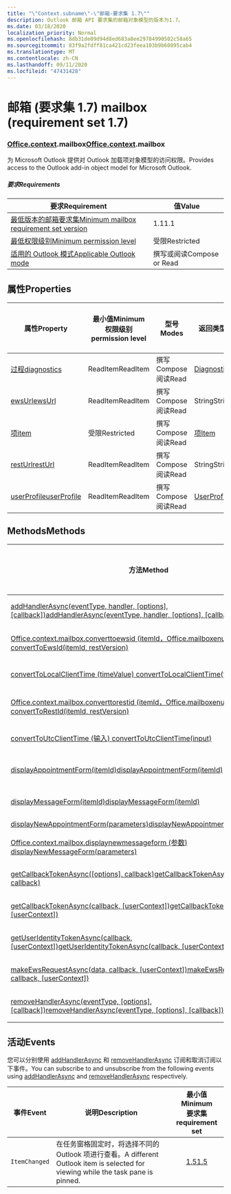 ```yaml
---
title: "\"Context.subname\"-\"邮箱-要求集 1.7\""
description: Outlook 邮箱 API 要求集的邮箱对象模型的版本为1.7。
ms.date: 03/18/2020
localization_priority: Normal
ms.openlocfilehash: 8db31de09d94d8ed683a8ee29784990502c58a65
ms.sourcegitcommit: 83f9a2fdff81ca421cd23feea103b9b60895cab4
ms.translationtype: MT
ms.contentlocale: zh-CN
ms.lasthandoff: 09/11/2020
ms.locfileid: "47431428"
---
```

# <a name="mailbox-requirement-set-17"></a><span data-ttu-id="55559-103">邮箱 (要求集 1.7) </span><span class="sxs-lookup"><span data-stu-id="55559-103">mailbox (requirement set 1.7)</span></span>

### <a name="officecontextmailbox"></a><span data-ttu-id="55559-104">[Office](office.md)[.context](office.context.md).mailbox</span><span class="sxs-lookup"><span data-stu-id="55559-104">[Office](office.md)[.context](office.context.md).mailbox</span></span>

<span data-ttu-id="55559-105">为 Microsoft Outlook 提供对 Outlook 加载项对象模型的访问权限。</span><span class="sxs-lookup"><span data-stu-id="55559-105">Provides access to the Outlook add-in object model for Microsoft Outlook.</span></span>

##### <a name="requirements"></a><span data-ttu-id="55559-106">要求</span><span class="sxs-lookup"><span data-stu-id="55559-106">Requirements</span></span>

|<span data-ttu-id="55559-107">要求</span><span class="sxs-lookup"><span data-stu-id="55559-107">Requirement</span></span>| <span data-ttu-id="55559-108">值</span><span class="sxs-lookup"><span data-stu-id="55559-108">Value</span></span>|
|---|---|
|[<span data-ttu-id="55559-109">最低版本的邮箱要求集</span><span class="sxs-lookup"><span data-stu-id="55559-109">Minimum mailbox requirement set version</span></span>](../../requirement-sets/outlook-api-requirement-sets.md)| <span data-ttu-id="55559-110">1.1</span><span class="sxs-lookup"><span data-stu-id="55559-110">1.1</span></span>|
|[<span data-ttu-id="55559-111">最低权限级别</span><span class="sxs-lookup"><span data-stu-id="55559-111">Minimum permission level</span></span>](../../../outlook/understanding-outlook-add-in-permissions.md)| <span data-ttu-id="55559-112">受限</span><span class="sxs-lookup"><span data-stu-id="55559-112">Restricted</span></span>|
|[<span data-ttu-id="55559-113">适用的 Outlook 模式</span><span class="sxs-lookup"><span data-stu-id="55559-113">Applicable Outlook mode</span></span>](../../../outlook/outlook-add-ins-overview.md#extension-points)| <span data-ttu-id="55559-114">撰写或阅读</span><span class="sxs-lookup"><span data-stu-id="55559-114">Compose or Read</span></span>|

## <a name="properties"></a><span data-ttu-id="55559-115">属性</span><span class="sxs-lookup"><span data-stu-id="55559-115">Properties</span></span>

| <span data-ttu-id="55559-116">属性</span><span class="sxs-lookup"><span data-stu-id="55559-116">Property</span></span> | <span data-ttu-id="55559-117">最小值</span><span class="sxs-lookup"><span data-stu-id="55559-117">Minimum</span></span><br><span data-ttu-id="55559-118">权限级别</span><span class="sxs-lookup"><span data-stu-id="55559-118">permission level</span></span> | <span data-ttu-id="55559-119">型号</span><span class="sxs-lookup"><span data-stu-id="55559-119">Modes</span></span> | <span data-ttu-id="55559-120">返回类型</span><span class="sxs-lookup"><span data-stu-id="55559-120">Return type</span></span> | <span data-ttu-id="55559-121">最小值</span><span class="sxs-lookup"><span data-stu-id="55559-121">Minimum</span></span><br><span data-ttu-id="55559-122">要求集</span><span class="sxs-lookup"><span data-stu-id="55559-122">requirement set</span></span> |
|---|---|---|---|:---:|
| [<span data-ttu-id="55559-123">过程</span><span class="sxs-lookup"><span data-stu-id="55559-123">diagnostics</span></span>](/javascript/api/outlook/office.mailbox?view=outlook-js-1.7&preserve-view=true#diagnostics) | <span data-ttu-id="55559-124">ReadItem</span><span class="sxs-lookup"><span data-stu-id="55559-124">ReadItem</span></span> | <span data-ttu-id="55559-125">撰写</span><span class="sxs-lookup"><span data-stu-id="55559-125">Compose</span></span><br><span data-ttu-id="55559-126">阅读</span><span class="sxs-lookup"><span data-stu-id="55559-126">Read</span></span> | [<span data-ttu-id="55559-127">Diagnostics</span><span class="sxs-lookup"><span data-stu-id="55559-127">Diagnostics</span></span>](/javascript/api/outlook/office.diagnostics?view=outlook-js-1.7&preserve-view=true) | [<span data-ttu-id="55559-128">1.1</span><span class="sxs-lookup"><span data-stu-id="55559-128">1.1</span></span>](../requirement-set-1.1/outlook-requirement-set-1.1.md) |
| [<span data-ttu-id="55559-129">ewsUrl</span><span class="sxs-lookup"><span data-stu-id="55559-129">ewsUrl</span></span>](/javascript/api/outlook/office.mailbox?view=outlook-js-1.7&preserve-view=true#ewsurl) | <span data-ttu-id="55559-130">ReadItem</span><span class="sxs-lookup"><span data-stu-id="55559-130">ReadItem</span></span> | <span data-ttu-id="55559-131">撰写</span><span class="sxs-lookup"><span data-stu-id="55559-131">Compose</span></span><br><span data-ttu-id="55559-132">阅读</span><span class="sxs-lookup"><span data-stu-id="55559-132">Read</span></span> | <span data-ttu-id="55559-133">String</span><span class="sxs-lookup"><span data-stu-id="55559-133">String</span></span> | [<span data-ttu-id="55559-134">1.1</span><span class="sxs-lookup"><span data-stu-id="55559-134">1.1</span></span>](../requirement-set-1.1/outlook-requirement-set-1.1.md) |
| [<span data-ttu-id="55559-135">项</span><span class="sxs-lookup"><span data-stu-id="55559-135">item</span></span>](office.context.mailbox.item.md) | <span data-ttu-id="55559-136">受限</span><span class="sxs-lookup"><span data-stu-id="55559-136">Restricted</span></span> | <span data-ttu-id="55559-137">撰写</span><span class="sxs-lookup"><span data-stu-id="55559-137">Compose</span></span><br><span data-ttu-id="55559-138">阅读</span><span class="sxs-lookup"><span data-stu-id="55559-138">Read</span></span> | [<span data-ttu-id="55559-139">项</span><span class="sxs-lookup"><span data-stu-id="55559-139">Item</span></span>](/javascript/api/outlook/office.item?view=outlook-js-1.7&preserve-view=true) | [<span data-ttu-id="55559-140">1.1</span><span class="sxs-lookup"><span data-stu-id="55559-140">1.1</span></span>](../requirement-set-1.1/outlook-requirement-set-1.1.md) |
| [<span data-ttu-id="55559-141">restUrl</span><span class="sxs-lookup"><span data-stu-id="55559-141">restUrl</span></span>](/javascript/api/outlook/office.mailbox?view=outlook-js-1.7&preserve-view=true#resturl) | <span data-ttu-id="55559-142">ReadItem</span><span class="sxs-lookup"><span data-stu-id="55559-142">ReadItem</span></span> | <span data-ttu-id="55559-143">撰写</span><span class="sxs-lookup"><span data-stu-id="55559-143">Compose</span></span><br><span data-ttu-id="55559-144">阅读</span><span class="sxs-lookup"><span data-stu-id="55559-144">Read</span></span> | <span data-ttu-id="55559-145">String</span><span class="sxs-lookup"><span data-stu-id="55559-145">String</span></span> | [<span data-ttu-id="55559-146">1.5</span><span class="sxs-lookup"><span data-stu-id="55559-146">1.5</span></span>](../requirement-set-1.5/outlook-requirement-set-1.5.md) |
| [<span data-ttu-id="55559-147">userProfile</span><span class="sxs-lookup"><span data-stu-id="55559-147">userProfile</span></span>](/javascript/api/outlook/office.mailbox?view=outlook-js-1.7&preserve-view=true#userprofile) | <span data-ttu-id="55559-148">ReadItem</span><span class="sxs-lookup"><span data-stu-id="55559-148">ReadItem</span></span> | <span data-ttu-id="55559-149">撰写</span><span class="sxs-lookup"><span data-stu-id="55559-149">Compose</span></span><br><span data-ttu-id="55559-150">阅读</span><span class="sxs-lookup"><span data-stu-id="55559-150">Read</span></span> | [<span data-ttu-id="55559-151">UserProfile</span><span class="sxs-lookup"><span data-stu-id="55559-151">UserProfile</span></span>](/javascript/api/outlook/office.userprofile?view=outlook-js-1.7&preserve-view=true) | [<span data-ttu-id="55559-152">1.1</span><span class="sxs-lookup"><span data-stu-id="55559-152">1.1</span></span>](../requirement-set-1.1/outlook-requirement-set-1.1.md) |

## <a name="methods"></a><span data-ttu-id="55559-153">Methods</span><span class="sxs-lookup"><span data-stu-id="55559-153">Methods</span></span>

| <span data-ttu-id="55559-154">方法</span><span class="sxs-lookup"><span data-stu-id="55559-154">Method</span></span> | <span data-ttu-id="55559-155">最小值</span><span class="sxs-lookup"><span data-stu-id="55559-155">Minimum</span></span><br><span data-ttu-id="55559-156">权限级别</span><span class="sxs-lookup"><span data-stu-id="55559-156">permission level</span></span> | <span data-ttu-id="55559-157">型号</span><span class="sxs-lookup"><span data-stu-id="55559-157">Modes</span></span> | <span data-ttu-id="55559-158">最小值</span><span class="sxs-lookup"><span data-stu-id="55559-158">Minimum</span></span><br><span data-ttu-id="55559-159">要求集</span><span class="sxs-lookup"><span data-stu-id="55559-159">requirement set</span></span> |
|---|---|---|:---:|
| <span data-ttu-id="55559-160">[addHandlerAsync(eventType, handler, [options], [callback])](/javascript/api/outlook/office.mailbox?view=outlook-js-1.7&preserve-view=true#addhandlerasync-eventtype--handler--options--callback-)</span><span class="sxs-lookup"><span data-stu-id="55559-160">[addHandlerAsync(eventType, handler, [options], [callback])](/javascript/api/outlook/office.mailbox?view=outlook-js-1.7&preserve-view=true#addhandlerasync-eventtype--handler--options--callback-)</span></span> | <span data-ttu-id="55559-161">ReadItem</span><span class="sxs-lookup"><span data-stu-id="55559-161">ReadItem</span></span> | <span data-ttu-id="55559-162">撰写</span><span class="sxs-lookup"><span data-stu-id="55559-162">Compose</span></span><br><span data-ttu-id="55559-163">阅读</span><span class="sxs-lookup"><span data-stu-id="55559-163">Read</span></span> | [<span data-ttu-id="55559-164">1.5</span><span class="sxs-lookup"><span data-stu-id="55559-164">1.5</span></span>](../requirement-set-1.5/outlook-requirement-set-1.5.md) |
| [<span data-ttu-id="55559-165">Office.context.mailbox.converttoewsid (itemId，Office.mailboxenums.restversion) </span><span class="sxs-lookup"><span data-stu-id="55559-165">convertToEwsId(itemId, restVersion)</span></span>](/javascript/api/outlook/office.mailbox?view=outlook-js-1.7&preserve-view=true#converttoewsid-itemid--restversion-) | <span data-ttu-id="55559-166">受限</span><span class="sxs-lookup"><span data-stu-id="55559-166">Restricted</span></span> | <span data-ttu-id="55559-167">撰写</span><span class="sxs-lookup"><span data-stu-id="55559-167">Compose</span></span><br><span data-ttu-id="55559-168">阅读</span><span class="sxs-lookup"><span data-stu-id="55559-168">Read</span></span> | [<span data-ttu-id="55559-169">1.3</span><span class="sxs-lookup"><span data-stu-id="55559-169">1.3</span></span>](../requirement-set-1.3/outlook-requirement-set-1.3.md) |
| [<span data-ttu-id="55559-170">convertToLocalClientTime (timeValue) </span><span class="sxs-lookup"><span data-stu-id="55559-170">convertToLocalClientTime(timeValue)</span></span>](/javascript/api/outlook/office.mailbox?view=outlook-js-1.7&preserve-view=true#converttolocalclienttime-timevalue-) | <span data-ttu-id="55559-171">ReadItem</span><span class="sxs-lookup"><span data-stu-id="55559-171">ReadItem</span></span> | <span data-ttu-id="55559-172">撰写</span><span class="sxs-lookup"><span data-stu-id="55559-172">Compose</span></span><br><span data-ttu-id="55559-173">阅读</span><span class="sxs-lookup"><span data-stu-id="55559-173">Read</span></span> | [<span data-ttu-id="55559-174">1.1</span><span class="sxs-lookup"><span data-stu-id="55559-174">1.1</span></span>](../requirement-set-1.1/outlook-requirement-set-1.1.md) |
| [<span data-ttu-id="55559-175">Office.context.mailbox.converttorestid (itemId，Office.mailboxenums.restversion) </span><span class="sxs-lookup"><span data-stu-id="55559-175">convertToRestId(itemId, restVersion)</span></span>](/javascript/api/outlook/office.mailbox?view=outlook-js-1.7&preserve-view=true#converttorestid-itemid--restversion-) | <span data-ttu-id="55559-176">受限</span><span class="sxs-lookup"><span data-stu-id="55559-176">Restricted</span></span> | <span data-ttu-id="55559-177">撰写</span><span class="sxs-lookup"><span data-stu-id="55559-177">Compose</span></span><br><span data-ttu-id="55559-178">阅读</span><span class="sxs-lookup"><span data-stu-id="55559-178">Read</span></span> | [<span data-ttu-id="55559-179">1.3</span><span class="sxs-lookup"><span data-stu-id="55559-179">1.3</span></span>](../requirement-set-1.3/outlook-requirement-set-1.3.md) |
| [<span data-ttu-id="55559-180">convertToUtcClientTime (输入) </span><span class="sxs-lookup"><span data-stu-id="55559-180">convertToUtcClientTime(input)</span></span>](/javascript/api/outlook/office.mailbox?view=outlook-js-1.7&preserve-view=true#converttoutcclienttime-input-) | <span data-ttu-id="55559-181">ReadItem</span><span class="sxs-lookup"><span data-stu-id="55559-181">ReadItem</span></span> | <span data-ttu-id="55559-182">撰写</span><span class="sxs-lookup"><span data-stu-id="55559-182">Compose</span></span><br><span data-ttu-id="55559-183">阅读</span><span class="sxs-lookup"><span data-stu-id="55559-183">Read</span></span> | [<span data-ttu-id="55559-184">1.1</span><span class="sxs-lookup"><span data-stu-id="55559-184">1.1</span></span>](../requirement-set-1.1/outlook-requirement-set-1.1.md) |
| [<span data-ttu-id="55559-185">displayAppointmentForm(itemId)</span><span class="sxs-lookup"><span data-stu-id="55559-185">displayAppointmentForm(itemId)</span></span>](/javascript/api/outlook/office.mailbox?view=outlook-js-1.7&preserve-view=true#displayappointmentform-itemid-) | <span data-ttu-id="55559-186">ReadItem</span><span class="sxs-lookup"><span data-stu-id="55559-186">ReadItem</span></span> | <span data-ttu-id="55559-187">撰写</span><span class="sxs-lookup"><span data-stu-id="55559-187">Compose</span></span><br><span data-ttu-id="55559-188">阅读</span><span class="sxs-lookup"><span data-stu-id="55559-188">Read</span></span> | [<span data-ttu-id="55559-189">1.1</span><span class="sxs-lookup"><span data-stu-id="55559-189">1.1</span></span>](../requirement-set-1.1/outlook-requirement-set-1.1.md) |
| [<span data-ttu-id="55559-190">displayMessageForm(itemId)</span><span class="sxs-lookup"><span data-stu-id="55559-190">displayMessageForm(itemId)</span></span>](/javascript/api/outlook/office.mailbox?view=outlook-js-1.7&preserve-view=true#displaymessageform-itemid-) | <span data-ttu-id="55559-191">ReadItem</span><span class="sxs-lookup"><span data-stu-id="55559-191">ReadItem</span></span> | <span data-ttu-id="55559-192">撰写</span><span class="sxs-lookup"><span data-stu-id="55559-192">Compose</span></span><br><span data-ttu-id="55559-193">阅读</span><span class="sxs-lookup"><span data-stu-id="55559-193">Read</span></span> | [<span data-ttu-id="55559-194">1.1</span><span class="sxs-lookup"><span data-stu-id="55559-194">1.1</span></span>](../requirement-set-1.1/outlook-requirement-set-1.1.md) |
| [<span data-ttu-id="55559-195">displayNewAppointmentForm(parameters)</span><span class="sxs-lookup"><span data-stu-id="55559-195">displayNewAppointmentForm(parameters)</span></span>](/javascript/api/outlook/office.mailbox?view=outlook-js-1.7&preserve-view=true#displaynewappointmentform-parameters-) | <span data-ttu-id="55559-196">ReadItem</span><span class="sxs-lookup"><span data-stu-id="55559-196">ReadItem</span></span> | <span data-ttu-id="55559-197">阅读</span><span class="sxs-lookup"><span data-stu-id="55559-197">Read</span></span> | [<span data-ttu-id="55559-198">1.1</span><span class="sxs-lookup"><span data-stu-id="55559-198">1.1</span></span>](../requirement-set-1.1/outlook-requirement-set-1.1.md) |
| [<span data-ttu-id="55559-199">Office.context.mailbox.displaynewmessageform (参数) </span><span class="sxs-lookup"><span data-stu-id="55559-199">displayNewMessageForm(parameters)</span></span>](/javascript/api/outlook/office.mailbox?view=outlook-js-1.7&preserve-view=true#displaynewmessageform-parameters-) | <span data-ttu-id="55559-200">ReadItem</span><span class="sxs-lookup"><span data-stu-id="55559-200">ReadItem</span></span> | <span data-ttu-id="55559-201">撰写</span><span class="sxs-lookup"><span data-stu-id="55559-201">Compose</span></span><br><span data-ttu-id="55559-202">阅读</span><span class="sxs-lookup"><span data-stu-id="55559-202">Read</span></span> | [<span data-ttu-id="55559-203">1.6</span><span class="sxs-lookup"><span data-stu-id="55559-203">1.6</span></span>](../requirement-set-1.6/outlook-requirement-set-1.6.md) |
| <span data-ttu-id="55559-204">[getCallbackTokenAsync([options], callback)](/javascript/api/outlook/office.mailbox?view=outlook-js-1.7&preserve-view=true#getcallbacktokenasync-options--callback-)</span><span class="sxs-lookup"><span data-stu-id="55559-204">[getCallbackTokenAsync([options], callback)](/javascript/api/outlook/office.mailbox?view=outlook-js-1.7&preserve-view=true#getcallbacktokenasync-options--callback-)</span></span> | <span data-ttu-id="55559-205">ReadItem</span><span class="sxs-lookup"><span data-stu-id="55559-205">ReadItem</span></span> | <span data-ttu-id="55559-206">撰写</span><span class="sxs-lookup"><span data-stu-id="55559-206">Compose</span></span><br><span data-ttu-id="55559-207">阅读</span><span class="sxs-lookup"><span data-stu-id="55559-207">Read</span></span> | [<span data-ttu-id="55559-208">1.5</span><span class="sxs-lookup"><span data-stu-id="55559-208">1.5</span></span>](../requirement-set-1.5/outlook-requirement-set-1.5.md) |
| <span data-ttu-id="55559-209">[getCallbackTokenAsync(callback, [userContext])](/javascript/api/outlook/office.mailbox?view=outlook-js-1.7&preserve-view=true#getcallbacktokenasync-callback--usercontext-)</span><span class="sxs-lookup"><span data-stu-id="55559-209">[getCallbackTokenAsync(callback, [userContext])](/javascript/api/outlook/office.mailbox?view=outlook-js-1.7&preserve-view=true#getcallbacktokenasync-callback--usercontext-)</span></span> | <span data-ttu-id="55559-210">ReadItem</span><span class="sxs-lookup"><span data-stu-id="55559-210">ReadItem</span></span> | <span data-ttu-id="55559-211">撰写</span><span class="sxs-lookup"><span data-stu-id="55559-211">Compose</span></span><br><span data-ttu-id="55559-212">阅读</span><span class="sxs-lookup"><span data-stu-id="55559-212">Read</span></span> | [<span data-ttu-id="55559-213">1.3</span><span class="sxs-lookup"><span data-stu-id="55559-213">1.3</span></span>](../requirement-set-1.3/outlook-requirement-set-1.3.md)<br>[<span data-ttu-id="55559-214">1.1</span><span class="sxs-lookup"><span data-stu-id="55559-214">1.1</span></span>](../requirement-set-1.1/outlook-requirement-set-1.1.md) |
| <span data-ttu-id="55559-215">[getUserIdentityTokenAsync(callback, [userContext])](/javascript/api/outlook/office.mailbox?view=outlook-js-1.7&preserve-view=true#getuseridentitytokenasync-callback--usercontext-)</span><span class="sxs-lookup"><span data-stu-id="55559-215">[getUserIdentityTokenAsync(callback, [userContext])](/javascript/api/outlook/office.mailbox?view=outlook-js-1.7&preserve-view=true#getuseridentitytokenasync-callback--usercontext-)</span></span> | <span data-ttu-id="55559-216">ReadItem</span><span class="sxs-lookup"><span data-stu-id="55559-216">ReadItem</span></span> | <span data-ttu-id="55559-217">撰写</span><span class="sxs-lookup"><span data-stu-id="55559-217">Compose</span></span><br><span data-ttu-id="55559-218">阅读</span><span class="sxs-lookup"><span data-stu-id="55559-218">Read</span></span> | [<span data-ttu-id="55559-219">1.1</span><span class="sxs-lookup"><span data-stu-id="55559-219">1.1</span></span>](../requirement-set-1.1/outlook-requirement-set-1.1.md) |
| <span data-ttu-id="55559-220">[makeEwsRequestAsync(data, callback, [userContext])](/javascript/api/outlook/office.mailbox?view=outlook-js-1.7&preserve-view=true#makeewsrequestasync-data--callback--usercontext-)</span><span class="sxs-lookup"><span data-stu-id="55559-220">[makeEwsRequestAsync(data, callback, [userContext])](/javascript/api/outlook/office.mailbox?view=outlook-js-1.7&preserve-view=true#makeewsrequestasync-data--callback--usercontext-)</span></span> | <span data-ttu-id="55559-221">ReadWriteMailbox</span><span class="sxs-lookup"><span data-stu-id="55559-221">ReadWriteMailbox</span></span> | <span data-ttu-id="55559-222">撰写</span><span class="sxs-lookup"><span data-stu-id="55559-222">Compose</span></span><br><span data-ttu-id="55559-223">阅读</span><span class="sxs-lookup"><span data-stu-id="55559-223">Read</span></span> | [<span data-ttu-id="55559-224">1.1</span><span class="sxs-lookup"><span data-stu-id="55559-224">1.1</span></span>](../requirement-set-1.1/outlook-requirement-set-1.1.md) |
| <span data-ttu-id="55559-225">[removeHandlerAsync(eventType, [options], [callback])](/javascript/api/outlook/office.mailbox?view=outlook-js-1.7&preserve-view=true#removehandlerasync-eventtype--options--callback-)</span><span class="sxs-lookup"><span data-stu-id="55559-225">[removeHandlerAsync(eventType, [options], [callback])](/javascript/api/outlook/office.mailbox?view=outlook-js-1.7&preserve-view=true#removehandlerasync-eventtype--options--callback-)</span></span> | <span data-ttu-id="55559-226">ReadItem</span><span class="sxs-lookup"><span data-stu-id="55559-226">ReadItem</span></span> | <span data-ttu-id="55559-227">撰写</span><span class="sxs-lookup"><span data-stu-id="55559-227">Compose</span></span><br><span data-ttu-id="55559-228">阅读</span><span class="sxs-lookup"><span data-stu-id="55559-228">Read</span></span> | [<span data-ttu-id="55559-229">1.5</span><span class="sxs-lookup"><span data-stu-id="55559-229">1.5</span></span>](../requirement-set-1.5/outlook-requirement-set-1.5.md) |

## <a name="events"></a><span data-ttu-id="55559-230">活动</span><span class="sxs-lookup"><span data-stu-id="55559-230">Events</span></span>

<span data-ttu-id="55559-231">您可以分别使用 [addHandlerAsync](/javascript/api/outlook/office.mailbox?view=outlook-js-1.7&preserve-view=true#addhandlerasync-eventtype--handler--options--callback-) 和 [removeHandlerAsync](/javascript/api/outlook/office.mailbox?view=outlook-js-1.7&preserve-view=true#removehandlerasync-eventtype--options--callback-) 订阅和取消订阅以下事件。</span><span class="sxs-lookup"><span data-stu-id="55559-231">You can subscribe to and unsubscribe from the following events using [addHandlerAsync](/javascript/api/outlook/office.mailbox?view=outlook-js-1.7&preserve-view=true#addhandlerasync-eventtype--handler--options--callback-) and [removeHandlerAsync](/javascript/api/outlook/office.mailbox?view=outlook-js-1.7&preserve-view=true#removehandlerasync-eventtype--options--callback-) respectively.</span></span>

| <span data-ttu-id="55559-232">事件</span><span class="sxs-lookup"><span data-stu-id="55559-232">Event</span></span> | <span data-ttu-id="55559-233">说明</span><span class="sxs-lookup"><span data-stu-id="55559-233">Description</span></span> | <span data-ttu-id="55559-234">最小值</span><span class="sxs-lookup"><span data-stu-id="55559-234">Minimum</span></span><br><span data-ttu-id="55559-235">要求集</span><span class="sxs-lookup"><span data-stu-id="55559-235">requirement set</span></span> |
|---|---|:---:|
|`ItemChanged`| <span data-ttu-id="55559-236">在任务窗格固定时，将选择不同的 Outlook 项进行查看。</span><span class="sxs-lookup"><span data-stu-id="55559-236">A different Outlook item is selected for viewing while the task pane is pinned.</span></span> | [<span data-ttu-id="55559-237">1.5</span><span class="sxs-lookup"><span data-stu-id="55559-237">1.5</span></span>](../requirement-set-1.5/outlook-requirement-set-1.5.md) |
